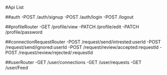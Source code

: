 #Api List
  

  ##auth 
    -POST /auth/signup
    -POST /auth/login
    -POST /logout

  ##profileRouter
    -GET /profile/view
    -PATCH /profile/edit
    -PATCH /profile/password

  ##connectionRequestRouter
    -POST /request/send/intrested:userId
    -POST /request/send/ignored:userId
    -POST /request/review/accepted:requestId
    -POST /request/review/rejected/:requestId

  ##userRouter
    -GET /user/connections
    -GET /user/requests
    -GET /user/Feed